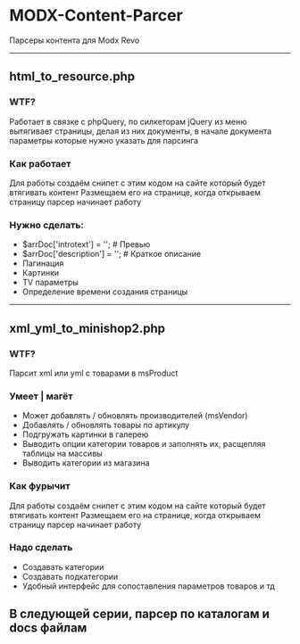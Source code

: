 # MODX-Content-Parcer
Парсеры контента для Modx Revo
___

## html_to_resource.php

### WTF?
Работает в связке с phpQuery, по силкеторам jQuery из меню вытягивает страницы, делая из них документы, в начале документа параметры которые нужно указать для парсинга

### Как работает
Для работы создаём снипет с этим кодом на сайте который будет втягивать контент
Размещаем его на странице, когда открываем страницу парсер начинает работу

### Нужно сделать:

- $arrDoc['introtext'] = ''; # Превью
- $arrDoc['description'] = ''; # Краткое описание
- Пагинация
- Картинки
- TV параметры
- Определение времени создания страницы

___

## xml_yml_to_minishop2.php

### WTF?
Парсит xml или yml с товарами в msProduct

### Умеет | магёт
* Может добавлять / обновлять производителей (msVendor)
* Добавлять / обновлять товары по артикулу
* Подгружать картинки в галерею
* Выводить опции категории товаров и заполнять их, расщепляя таблицы на массивы
* Выводить категории из магазина

### Как фурычит
Для работы создаём снипет с этим кодом на сайте который будет втягивать контент
Размещаем его на странице, когда открываем страницу парсер начинает работу

### Надо сделать
* Создавать категории
* Создавать подкатегории
* Удобный интерфейс для сопоставления параметров товаров и тд

## В следующей серии, парсер по каталогам и docs файлам
